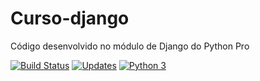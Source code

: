 # Curso-django
Código desenvolvido no módulo de Django do Python Pro


[![Build Status](https://travis-ci.com/heltonteixeira92/Curso-django.svg?branch=master)](https://travis-ci.com/heltonteixeira92/Curso-django)
[![Updates](https://pyup.io/repos/github/heltonteixeira92/Curso-django/shield.svg)](https://pyup.io/repos/github/heltonteixeira92/Curso-django/)
[![Python 3](https://pyup.io/repos/github/heltonteixeira92/Curso-django/python-3-shield.svg)](https://pyup.io/repos/github/heltonteixeira92/Curso-django/)
